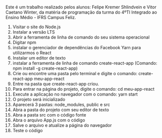 Este é um trabalho realizado pelos alunos: Felipe Kremer Shlindvein e Vitor Caetano Winter, da matéria de programação da turma do 4ºTI Integrado ao Ensino Médio - IFRS Campus Feliz.

1.  Visitar o site do Node.js
2.  Instalar a versão LTS
3.  Abrir a ferramenta de linha de comando do seu sistema operacional
4.  Digitar npm
5.  instalar o gerenciador de dependências do Facebook Yarn para utilizarmos o React
6.  Instalar um editor de texto
7.  instalar a ferramenta de linha de comando create-react-app (Comando: npm install -g create-react-app)
8.  Crie ou encontre uma pasta pelo terminal e digite o comando: create-react-app meu-app-react
9.  Entre na pasta que create-react-app criou. 
10. Para entrar na página do projeto, digite o comando: cd meu-app-react
11. Execute a aplicação no navegador com o comando: yarn start
12. O projeto será inicializado
13. Aparecerá 3 pastas: node_modules, public e src
14. Abra a pasta do projeto com seu editor de texto
15. Abra a pasta src com o código fonte
16. Abra o arquivo App.js com o código
17. Salve o arquivo e atualize a página do navegador
18. Teste o código
